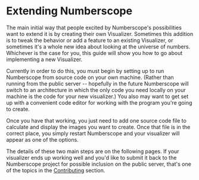 # Extending Numberscope

The main initial way that people excited by Numberscope's possibilities want
to extend it is by creating their own Visualizer. Sometimes this addition is
to tweak the behavior or add a feature to an existing Visualizer, or sometimes
it's a whole new idea about looking at the universe of numbers. Whichever is
the case for you, this guide will show you how to go about implementing a new
Visualizer.

Currently in order to do this, you must begin by setting up to run Numberscope
from source code on your own machine. (Rather than running from the public
server -- hopefully in the future Numberscope will switch to an architecture
in which the only code you need locally on your machine is the code for your
new visualizer.) You also may want to get set up with a convenient code editor
for working with the program you're going to create.

Once you have that working, you just need to add one source code file to
calculate and display the images you want to create. Once that file is in the
correct place, you simply restart Numberscope and your visualizer will appear
as one of the options.

The details of these two main steps are on the following pages. If your
visualizer ends up working well and you'd like to submit it back to the
Numberscope project for possible inclusion on the public server, that's one of
the topics in the [Contributing](../CONTRIBUTING.md) section.

